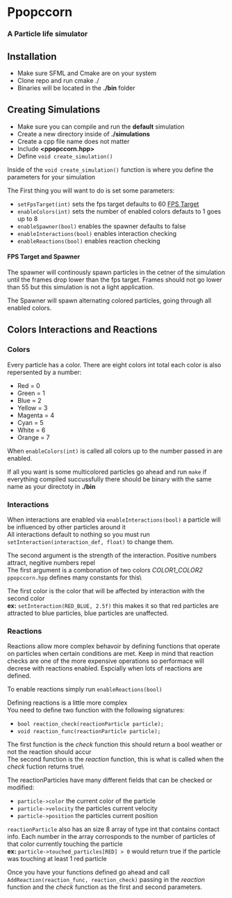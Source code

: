 # Ppopccorn
### A Particle life simulator

## Installation
- Make sure SFML and Cmake are on your system
- Clone repo and run cmake ./
- Binaries will be located in the **./bin** folder

## Creating Simulations
- Make sure you can compile and run the **default** simulation
- Create a new directory inside of **./simulations**
- Create a cpp file name does not matter
- Include **<ppopccorn.hpp>**
- Define `void create_simulation()`

Inside of the `void create_simulation()` function is where you define the parameters for your simulation

The First thing you will want to do is set some parameters:

- `setFpsTarget(int)` sets the fps target defaults to 60 [FPS Target](#fps-target)
- `enableColors(int)` sets the number of enabled colors defauts to 1 goes up to 8
- `enableSpawner(bool)` enables the spawner defaults to false
- `enableInteractions(bool)` enables interaction checking
- `enableReactions(bool)` enables reaction checking


#### FPS Target and Spawner
The spawner will continously spawn particles in the cetner of the simulation until the frames drop lower than the fps target. Frames should not go lower than 55 but this simulation is not a light application.

The Spawner will spawn alternating colored particles, going through all enabled colors.

## Colors Interactions and Reactions

### Colors
Every particle has a color. There are eight colors int total each color is also repersented by a number:
- Red = 0
- Green = 1
- Blue = 2
- Yellow = 3
- Magenta = 4
- Cyan = 5
- White = 6 
- Orange = 7

When `enableColors(int)` is called all colors up to the number passed in are enabled.

If all you want is some multicolored particles go ahead and run `make` if everything compiled succussfully there should be binary with the same name as your directoty in **./bin**

### Interactions
When interactions are enabled via `enableInteractions(bool)` a particle will be influenced by other particles around it \
All interactions default to nothing so you must run `setInteraction(interaction_def, float)` to change them.

The second argument is the strength of the interaction. Positive numbers attract, negitive numbers repel \
The first argument is a combonation of two colors *COLOR1_COLOR2* `ppopccorn.hpp` defines many constants for this\

The first color is the color that will be affected by interaction with the second color \
**ex:** `setInteraction(RED_BLUE, 2.5f)` this makes it so that red particles are attracted to blue particles, blue particles are unaffected.

### Reactions
Reactions allow more complex behavoir by defining functions that operate on particles when certain conditions are met.
Keep in mind that reaction checks are one of the more expensive operations so performace will decrese with reactions enabled. Espcially when lots of reactions are defined.

To enable reactions simply run `enableReactions(bool)`

Defining reactions is a little more complex\
You need to define two function with the following signatures:

- `bool reaction_check(reactionParticle particle);`
- `void reaction_func(reactionParticle particle);`

The first function is the *check* function this should return a bool weather or not the reaction should accur\
The second function is the *reaction* function, this is what is called when the *check* fuction returns true\

The reactionParticles have many different fields that can be checked or modified:
- `particle->color` the current color of the particle
- `particle->velocity` the particles current velocity
- `particle->position` the particles current position

`reactionParticle` also has an size 8 array of type int that contains contact info. Each number in the array corrosponds to the number of particles of that color currently touching the particle \
**ex:** `particle->touched_particles[RED] > 0` would return true if the particle was touching at least 1 red particle

Once you have your functions defined go ahead and call `AddReaction(reaction_func, reaction_check)` passing in the *reaction* function and the *check* function as the first and second parameters.
